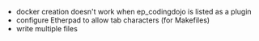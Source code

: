 - docker creation doesn't work when ep_codingdojo is listed as a plugin
- configure Etherpad to allow tab characters (for Makefiles)
- write multiple files
